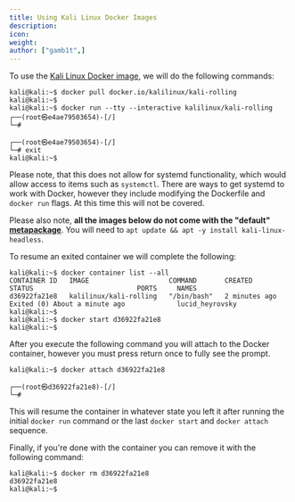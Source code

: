 ```yaml
---
title: Using Kali Linux Docker Images
description:
icon:
weight:
author: ["gamb1t",]
---
```


To use the [Kali Linux Docker image](/docs/containers/official-kalilinux-docker-images/), we will do the following commands:

```console
kali@kali:~$ docker pull docker.io/kalilinux/kali-rolling
kali@kali:~$
kali@kali:~$ docker run --tty --interactive kalilinux/kali-rolling
┌──(root㉿e4ae79503654)-[/]
└─#

┌──(root㉿e4ae79503654)-[/]
└─# exit
kali@kali:~$
```

Please note, that this does not allow for systemd functionality, which would allow access to items such as `systemctl`. There are ways to get systemd to work with Docker, however they include modifying the Dockerfile and `docker run` flags. At this time this will not be covered.

Please also note, **all the images below do not come with the "default" [metapackage](/docs/general-use/metapackages/)**. You will need to `apt update && apt -y install kali-linux-headless`.

To resume an exited container we will complete the following:

```console
kali@kali:~$ docker container list --all
CONTAINER ID   IMAGE                    COMMAND       CREATED         STATUS                          PORTS     NAMES
d36922fa21e8   kalilinux/kali-rolling   "/bin/bash"   2 minutes ago   Exited (0) About a minute ago             lucid_heyrovsky
kali@kali:~$
kali@kali:~$ docker start d36922fa21e8
kali@kali:~$
```

After you execute the following command you will attach to the Docker container, however you must press return once to fully see the prompt.

```console
kali@kali:~$ docker attach d36922fa21e8

┌──(root㉿d36922fa21e8)-[/]
└─#
```

This will resume the container in whatever state you left it after running the initial `docker run` command or the last `docker start` and `docker attach` sequence.

Finally, if you're done with the container you can remove it with the following command:

```console
kali@kali:~$ docker rm d36922fa21e8
d36922fa21e8
kali@kali:~$
```
